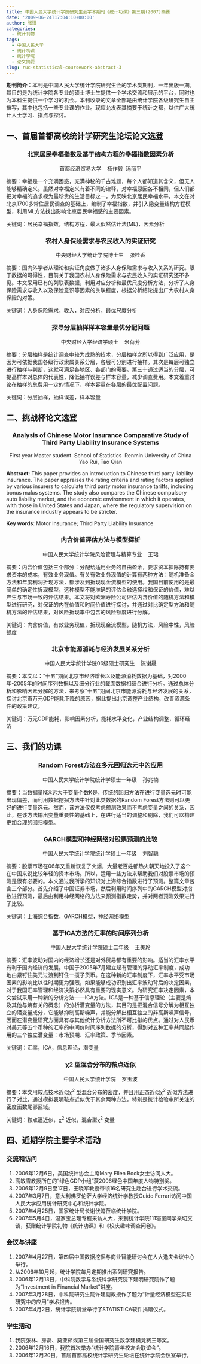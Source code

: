 ```yaml
---
title: 中国人民大学统计学院研究生会学术期刊《统计功课》第三期(2007)摘要
date: '2009-06-24T17:04:10+00:00'
author: 张璞
categories:
  - 统计刊物
tags:
  - 中国人民大学
  - 统计功课
  - 统计学院
  - 论文摘要
slug: ruc-statistical-coursework-abstract-3
---
```


**期刊简介**：本刊是中国人民大学统计学院研究生会的学术类期刊，一年出版一期。其目的是为统计学院各专业的硕士博士生提供一个学术交流和展示的平台，同时也为本科生提供一个学习的机会。本刊收录的文章全部是由统计学院各级研究生自主撰写，其中也包括一些专业课的作业。现应允发表其摘要于统计之都，以供广大统计人士学习、指点与探讨。

## 一、首届首都高校统计学研究生论坛论文选登

<h3 style="text-align: center;">
  北京居民幸福指数及基于结构方程的幸福指数因素分析
</h3>

<p style="TEXT-ALIGN: center">
  首都经济贸易大学    杨作毅  玛丽平
</p>

摘要：幸福是一个充满困惑，充满神秘的千古难题，每个人都知道其含义，但无人能够精确定义。虽然对幸福定义有着不同的诠释，对幸福原因各不相同，但人们都把对幸福的追求视为最珍贵的生活目标之一，为反映北京居民幸福水平，本文在对北京1700多常住居民调查的基础上，编制了幸福指数，并引入隐变量结构方程模型，利用ML方法找出影响北京居民幸福感的主要因素。

关键词：居民幸福指数，结构方程，最大似然估计法(ML)，因素分析

<h3 style="text-align: center;">
  农村人身保险需求与农民收入的实证研究
</h3>

<p style="TEXT-ALIGN: center">
  中央财经大学统计学院博士生    张桂香
</p>

摘要：国内外学者从理论和实证角度做了诸多人身保险需求与收入关系的研究。限于数据的可得性，目前关于我国农村人身保险需求与农民收入的实证研究还不多见。本文采用已有的列联表数据，利用对应分析和最优尺度分析方法，分析了人身保险需求与收入以及保险意识等因素的关联程度，根据分析结论提出广大农村人身保险的对策。

关键词：人身保险需求，收入，对应分析，最优尺度分析

<h3 style="text-align: center;">
  探寻分层抽样样本容量最优分配问题
</h3>

<p style="TEXT-ALIGN: center">
  中央财经大学经济学硕士    米荷芳
</p>

摘要：分层抽样是统计调查中较为成熟的技术，分层抽样之所以得到广泛应用，是因为可依据我国各级行政隶属关系分层，各层可分别进行抽样。其次是每层可独立进行抽样与判断，这就可满足各地区、各部门的需要。第三十通过适当的分层，可提高样本对总体的代表性，降低抽样误差与样本容量，减少调查费用。本文着重讨论在抽样的总费用一定的情况下，样本容量在各层的最优配置问题。

关键词：分层抽样，抽样误差，样本容量

## 二、挑战杯论文选登

<h3 style="text-align: center;">
  Analysis of Chinese Motor Insurance Comparative Study of Third Party Liability Insurance Systems
</h3>

<p style="TEXT-ALIGN: center">
  First year Master student  School of Statistics  Renmin University of China Yao Rui, Tao Qian
</p>

**Abstract**: This paper provides an introduction to Chinese third party liability insurance. The paper appraises the rating criteria and rating factors applied by various insurers to calculate third party motor insurance tariffs, including bonus malus systems. The study also compares the Chinese compulsory auto liability market, and the economic environment in which it operates, with those in United States and Japan, where the regulatory supervision on the insurance industry appears to be stricter.

**Key words**: Motor Insurance; Third Party Liability Insurance

<h3 style="text-align: center;">
  内含价值评估方法与模型探析
</h3>

<p style="TEXT-ALIGN: center">
  中国人民大学统计学院风险管理与精算专业    王珺
</p>

摘要：内含价值包括三个部分：分配给适用业务的自由盈余，要求资本扣除持有要求资本的成本，有效业务现值。有关有效业务现值的计算有两种方法：随机准备金方法和年度利润折现方法，都涉及到折现现金流模型的使用。我国目前使用的是最简单的确定性折现模型，这种模型不能准确的评估金融选择权和保证的价值，难以产生与市场一致的评估结果。本文将对欧洲寿险公司评估内含价值的随机方法和模型进行研究，对保证的内在价值和时间价值进行探讨，并通过对比确定型方法和随机方法的评估结果，对风险折现率中包含的风险额度进行分解。

关键词：内含价值，有效业务现值，折现现金流模型，随机方法，风险中性，风险额度

<h3 style="text-align: center;">
  北京市能源消耗与经济发展关系分析
</h3>

<p style="TEXT-ALIGN: center">
  中国人民大学统计学院06级硕士研究生    陈谢晟
</p>

摘要：本文以：“十五”期间北京市经济增长以及能源消耗数据为基础，对2000年-2005年的时间序列数据以及细分行业的截面数据相结合进行分析。通过总体分析和影响因素分解的方法，来考察“十五”期间北京市能源消耗与经济发展的关系，探讨北京市万元GDP能耗下降的原因，据此提出北京调整产业结构，改善资源条件的政策建议。

关键词：万元GDP能耗，影响因素分析，能耗水平变化，产业结构调整，循环经济

## 三、我们的功课

<h3 style="text-align: center;">
  Random Forest方法在多元回归选元中的应用
</h3>

<p style="TEXT-ALIGN: center">
  中国人民大学统计学院统计学硕士一年级    孙兆楠
</p>

摘要：当数据量N远远大于变量个数K是，传统的回归方法在进行变量选元时可能出现偏差，而利用数据挖掘方法中针对此类数据的Random Forest方法则可以更好的进行变量选元。然而，该方法仅仅考虑预测效果而不考虑变量之间的关系，因此，在该方法输出变量重要性的基础上，在进行适当的调整和剔除，我们可以构建更加合理的回归模型。

<h3 style="text-align: center;">
  GARCH模型和神经网络对股票预测的比较
</h3>

<p style="TEXT-ALIGN: center">
  中国人民大学统计学院统计学硕士一年级    刘智聪
</p>

摘要：股票市场在06年又重新恢复了火爆，大量老百姓都热火朝天地投入了这个在中国来说比较年轻的资本市场。所以，运用一些方法来帮助我们对股票市场的预测是很有必要的。本文通过我所学的知识对上海综合指数进行了预测。整篇文章包含三个部分。首先介绍了中国证券市场，然后利用时间序列中的GARCH模型对指数进行预测，最后由利用神经网络的方法来预测指数走势，并对两者预测效果进行了比较。

关键词：上海综合指数，GARCH模型，神经网络模型

<h3 style="text-align: center;">
  基于ICA方法的汇率的时间序列分析
</h3>

<p style="text-align: center;">
  中国人民大学统计学院硕士二年级    王美玲
</p>

摘要：汇率波动对国内的经济增长还是对外贸易都有重要的影响。适当的汇率水平有利于国内经济的发展。中国于2005年7月建立起有管理的浮动汇率制度，成功地由紧钉住美元过渡到钉住一揽子货币。在这种新的汇率制度下，汇率水平受市场因素的影响比以往时期更为强烈，如果能够成功识别出汇率波动背后的决定因素，对于我国汇率管理和经济决策必然具有重要的现实意义。为研究汇率决定因素，本文尝试采用一种新的分析方法——ICA方法。ICA是一种基于信息理论（主要是熵及其他与熵有关的概念）的分析潜变量的方法，其目的是把混合信号分解为相互独立的潜变量成分，它能够抑制高斯噪声，并能分解出相互独立的非高斯噪声信号，因而在潜变量研究方面具有与其他统计分析方法所不可比拟的优点。通过对人民币对美元等五个币种的汇率的中间价时间序列数据的分析，得到对五种汇率共同起作用的三个独立潜变量：市场预期、汇率政策、季节因素。

关键词：汇率，ICA，信息理论，潜变量

<h3 style="text-align: center;">
  χ2 型混合分布的鞍点近似
</h3>

<p style="text-align: center;">
  中国人民大学统计学院    罗玉波
</p>

摘要：本文用鞍点技术近似χ<sup>2</sup> 型混合分布的密度，并且用正态近似χ<sup>2</sup> 近似方法进行了对比，通过模拟表明鞍点近似优于其余两种方法，特别是统计检验中所关注的密度函数尾部区域。

关键词：鞍点逼近似，χ<sup>2</sup> 近似，混合型χ<sup>2</sup> 变量

## 四、近期学院主要学术活动

### 交流和访问

  1. 2006年12月6日，美国统计协会主席Mary Ellen Bock女士访问人大。
  2. 高敏雪教授所在的“绿色GDP小组”获2006绿色中国年度人物特别奖。
  3. 2006年12月9日至17日，王晓军教授带领16名研究生赴台进行学术交流。
  4. 2007年3月7日，意大利佛罗伦萨大学经济统计学教授Guido Ferrari访问中国人民大学应用统计研究中心和统计学院。
  5. 2007年4月25日，国家统计局长谢伏瞻莅临统计学院。
  6. 2007年5月4日，温家宝总理专程来访人大，来到统计学院111寝室同学亲切交谈，获赠统计学院礼物《统计功课》和《校庆趣味调查问卷》。

### 会议与讲座

  1. 2007年4月27日，第四届中国数据挖掘与商业智能研讨会在人大逸夫会议中心举行。
  2. 从2006年10月起，统计学院每月定期推出系列研究报告。
  3. 2006年12月13日，中科院数学与系统科学研究院下建明研究院作了题为“Investment in Financial Market”讲座。
  4. 2007年3月28日，中科院研究生院许建副教授作了题为“计量经济模型在实证研究中的应用”学术报告。
  5. 2007年4月2日，统计学院讲堂举行了STATISTICA软件捐赠仪式。

### 学生活动

  1. 我院张林、房磊、莫亚茹或第三届全国研究生数学建模竞赛三等奖。
  2. 2006年12月16日，我院首次举办“统计学院青年校友会联谊会”。
  3. 2006年12月20日，首届首都高校统计学研究生论坛在统计学院会议室举行。
